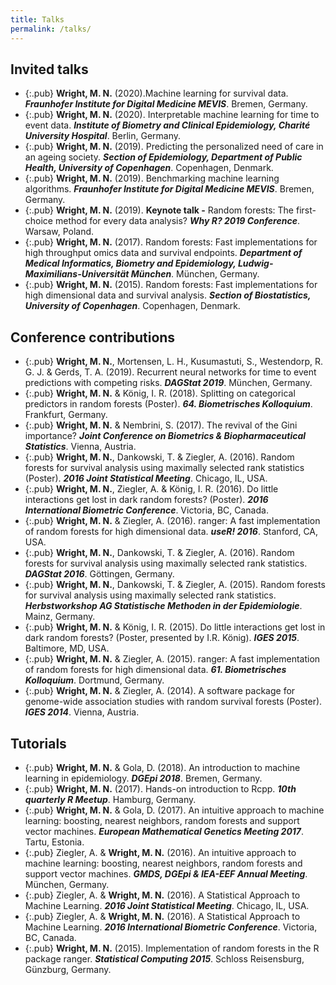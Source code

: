 ```yaml
---
title: Talks
permalink: /talks/
---
```

 
## Invited talks
* {:.pub} **Wright, M. N.** (2020).Machine learning for survival data. ***Fraunhofer Institute for Digital Medicine MEVIS***. Bremen, Germany.
* {:.pub} **Wright, M. N.** (2020). Interpretable machine learning for time to event data. ***Institute of Biometry and Clinical Epidemiology, Charité University Hospital***. Berlin, Germany.
* {:.pub} **Wright, M. N.** (2019). Predicting the personalized need of care in an ageing society. ***Section of Epidemiology, Department of Public Health, University of Copenhagen***. Copenhagen, Denmark.
* {:.pub} **Wright, M. N.** (2019). Benchmarking machine learning algorithms. ***Fraunhofer Institute for Digital Medicine MEVIS***. Bremen, Germany.
* {:.pub} **Wright, M. N.** (2019). **Keynote talk -** Random forests: The first-choice method for every data analysis? ***Why R? 2019 Conference***. Warsaw, Poland.
* {:.pub} **Wright, M. N.** (2017). Random forests: Fast implementations for high throughput omics data and survival endpoints. ***Department of Medical Informatics, Biometry and Epidemiology, Ludwig-Maximilians-Universität München***. München, Germany.
* {:.pub} **Wright, M. N.** (2015). Random forests: Fast implementations for high dimensional data and survival analysis. ***Section of Biostatistics, University of Copenhagen***. Copenhagen, Denmark.

## Conference contributions
* {:.pub} **Wright, M. N.**, Mortensen, L. H., Kusumastuti, S., Westendorp, R. G. J. & Gerds, T. A. (2019). Recurrent neural networks for time to event predictions with competing risks. ***DAGStat 2019***. München, Germany.
* {:.pub} **Wright, M. N.** & König, I. R. (2018). Splitting on categorical predictors in random forests (Poster). ***64. Biometrisches Kolloquium***. Frankfurt, Germany.
* {:.pub} **Wright, M. N.** & Nembrini, S. (2017). The revival of the Gini importance? ***Joint Conference on Biometrics & Biopharmaceutical Statistics***. Vienna, Austria.
* {:.pub} **Wright, M. N.**, Dankowski, T. & Ziegler, A. (2016). Random forests for survival analysis using maximally selected rank statistics (Poster). ***2016 Joint Statistical Meeting***. Chicago, IL, USA.
* {:.pub} **Wright, M. N.**, Ziegler, A. & König, I. R. (2016). Do little interactions get lost in dark random forests? (Poster). ***2016 International Biometric Conference***. Victoria, BC, Canada.
* {:.pub} **Wright, M. N.** & Ziegler, A. (2016). ranger: A fast implementation of random forests for high dimensional data. ***useR! 2016***. Stanford, CA, USA.
* {:.pub} **Wright, M. N.**, Dankowski, T. & Ziegler, A. (2016). Random forests for survival analysis using maximally selected rank statistics. ***DAGStat 2016***. Göttingen, Germany.
* {:.pub} **Wright, M. N.**, Dankowski, T. & Ziegler, A. (2015). Random forests for survival analysis using maximally selected rank statistics. ***Herbstworkshop AG Statistische Methoden in der Epidemiologie***. Mainz, Germany.
* {:.pub} **Wright, M. N.** & König, I. R. (2015). Do little interactions get lost in dark random forests? (Poster, presented by I.R. König). ***IGES 2015***. Baltimore, MD, USA.
* {:.pub} **Wright, M. N.** & Ziegler, A. (2015). ranger: A fast implementation of random forests for high dimensional data. ***61. Biometrisches Kolloquium***. Dortmund, Germany.
* {:.pub} **Wright, M. N.** & Ziegler, A. (2014). A software package for genome-wide association studies with random survival forests (Poster). ***IGES 2014***. Vienna, Austria.

## Tutorials
* {:.pub} **Wright, M. N.** & Gola, D. (2018). An introduction to machine learning in epidemiology. ***DGEpi 2018***. Bremen, Germany.
* {:.pub} **Wright, M. N.**  (2017). Hands-on introduction to Rcpp. ***10th quarterly R Meetup***. Hamburg, Germany.
* {:.pub} **Wright, M. N.** & Gola, D. (2017). An intuitive approach to machine learning: boosting, nearest neighbors, random forests and support vector machines. ***European Mathematical Genetics Meeting 2017***. Tartu, Estonia.
* {:.pub} Ziegler, A. & **Wright, M. N.** (2016). An intuitive approach to machine learning: boosting, nearest neighbors, random forests and support vector machines. ***GMDS, DGEpi & IEA-EEF Annual Meeting***. München, Germany.
* {:.pub} Ziegler, A. & **Wright, M. N.** (2016). A Statistical Approach to Machine Learning. ***2016 Joint Statistical Meeting***. Chicago, IL, USA.
* {:.pub} Ziegler, A. & **Wright, M. N.** (2016). A Statistical Approach to Machine Learning. ***2016 International Biometric Conference***. Victoria, BC, Canada.
* {:.pub} **Wright, M. N.** (2015). Implementation of random forests in the R package ranger. ***Statistical Computing 2015***. Schloss Reisensburg, Günzburg, Germany.
 
